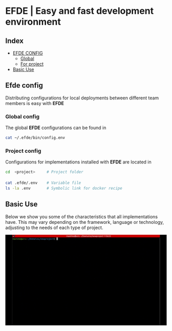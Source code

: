 # EFDE | Easy and fast development environment

## Index
- [EFDE CONFIG](#efde-config)
  - [Global](#global-config)
  - [For project](#project-config)
- [Basic Use](#basic-use)

## Efde config
Distributing configurations for local deployments between different team members is easy with **EFDE**

### Global config
The global **EFDE** configurations can be found in
```sh
cat ~/.efde/bin/config.env 
```

### Project config
Configurations for implementations installed with **EFDE** are located in

```sh
cd  <project>     # Project folder

cat .efde/.env    # Variable file  
ls -la .env       # Symbolic link for docker recipe
```

## Basic Use 
Below we show you some of the characteristics that all implementations have. 
This may vary depending on the framework, language or technology, adjusting to the needs of each type of project.


![efde symfony use](./media/efde_symfony_use.gif)
